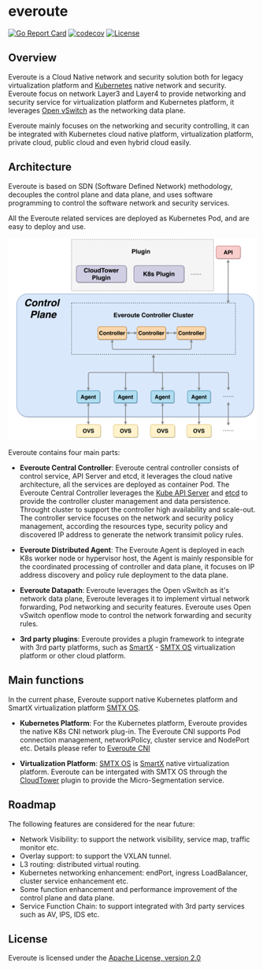 # everoute

[![Go Report Card](https://goreportcard.com/badge/github.com/everoute/everoute)](https://goreportcard.com/report/github.com/everoute/everoute)
[![codecov](https://codecov.io/gh/everoute/everoute/branch/main/graph/badge.svg)](https://codecov.io/gh/everoute/everoute)
[![License](https://img.shields.io/badge/license-Apache%202.0-brightgreen.svg)](https://github.com/everoute/everoute/blob/main/LICENSE)

## Overview

Everoute is a Cloud Native network and security solution both for legacy
virtualization platform and [Kubernetes](https://kubernetes.io) native network
and security. Everoute focus on network Layer3 and Layer4 to provide networking
and security service for virtualization platform and Kubernetes platform, it
leverages [Open vSwitch](https://www.openvswitchd.org/) as the networking data
plane.

Everoute mainly focuses on the networking and security controlling, it can be
integrated with Kubernetes cloud native platform, virtualization platform,
private cloud, public cloud and even hybrid cloud easily.

## Architecture

Everoute is based on SDN (Software Defined Network) methodology, decouples
the control plane and data plane, and uses software programming to control the
software network and security services.

All the Everoute related services are deployed as Kubernetes Pod, and are easy
to deploy and use.

<p align='center'>
<img src="docs/assets/everoute_arch.svg.png" width="550" alt="Everoute Architecture">
</p>

Everoute contains four main parts:

* **Everoute Central Controller**: Everoute central controller consists of
control service, API Server and etcd, it leverages the cloud native
architecture, all the services are deployed as container Pod. The Everoute
Central Controller leverages the [Kube API Server](https://github.com/kubernetes/apiserver)
and [etcd](https://etcd.io) to provide the controller cluster management and
data persistence. Throught cluster to support the controller high availability
and scale-out. The controller service focuses on the network and security policy
management, according the resources type, security policy and discovered IP
address to generate the network transimit policy rules.

* **Everoute Distributed Agent**: The Everoute Agent is deployed in each
K8s worker node or hypervisor host, the Agent is mainly responsible for the
coordinated processing of controller and data plane, it focuses on IP address
discovery and policy rule deployment to the data plane.

* **Everoute Datapath**: Everoute leverages the Open vSwitch as it's network
data plane, Everoute leverages it to implement virtual network forwarding, Pod
networking and security features. Everoute uses Open vSwitch openflow mode to
control the network forwarding and security rules.

* **3rd party plugins**: Everoute provides a plugin framework to integrate
with 3rd party platforms, such as [SmartX](https://www.smartx.com) -
[SMTX OS](https://www.smartx.com/smtx-os) virtualization platform or other
cloud platform.


## Main functions

In the current phase, Everoute support native Kubernetes platform and
SmartX virtualization platform [SMTX OS](https://www.smartx.com/smtx-os).

* **Kubernetes Platform**: For the Kubernetes platform, Everoute provides
the native K8s CNI network plug-in. The Everoute CNI supports Pod connection
management, networkPolicy, cluster service and NodePort etc. Details please
refer to [Everoute CNI](https://github.com/everoute/everoute/blob/dev/docs/cni/README.md) 

* **Virtualization Platform**: [SMTX OS](https://www.smartx.com/smtx-os)
is [SmartX](https://www.smartx.com/) native virtualization platform.
Everoute can be intergated with SMTX OS through the
[CloudTower](https://www.smartx.com/cloud-tower) plugin to provide the
Micro-Segmentation service.

## Roadmap

The following features are considered for the near future:
* Network Visibility: to support the network visibility, service map, traffic
monitor etc.
* Overlay support: to support the VXLAN tunnel.
* L3 routing: distributed virtual routing.
* Kubernetes networking enhancement: endPort, ingress LoadBalancer, cluster
service enhancement etc.
* Some function enhancement and performance improvement of the control plane
and data plane.
* Service Function Chain: to support integrated with 3rd party services such
as AV, IPS, IDS etc.

## License

Everoute is licensed under the [Apache License, version 2.0](LICENSE)
